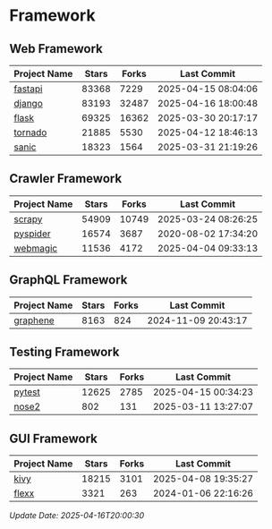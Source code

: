 # Framework

## Web Framework
| Project Name | Stars | Forks | Last Commit |
| ------------ | ----- | ----- | ----------- |
| [fastapi](https://github.com/fastapi/fastapi) | 83368 | 7229 | 2025-04-15 08:04:06 |
| [django](https://github.com/django/django) | 83193 | 32487 | 2025-04-16 18:00:48 |
| [flask](https://github.com/pallets/flask) | 69325 | 16362 | 2025-03-30 20:17:17 |
| [tornado](https://github.com/tornadoweb/tornado) | 21885 | 5530 | 2025-04-12 18:46:13 |
| [sanic](https://github.com/sanic-org/sanic) | 18323 | 1564 | 2025-03-31 21:19:26 |

## Crawler Framework
| Project Name | Stars | Forks | Last Commit |
| ------------ | ----- | ----- | ----------- |
| [scrapy](https://github.com/scrapy/scrapy) | 54909 | 10749 | 2025-03-24 08:26:25 |
| [pyspider](https://github.com/binux/pyspider) | 16574 | 3687 | 2020-08-02 17:34:20 |
| [webmagic](https://github.com/code4craft/webmagic) | 11536 | 4172 | 2025-04-04 09:33:13 |

## GraphQL Framework
| Project Name | Stars | Forks | Last Commit |
| ------------ | ----- | ----- | ----------- |
| [graphene](https://github.com/graphql-python/graphene) | 8163 | 824 | 2024-11-09 20:43:17 |

## Testing Framework
| Project Name | Stars | Forks | Last Commit |
| ------------ | ----- | ----- | ----------- |
| [pytest](https://github.com/pytest-dev/pytest) | 12625 | 2785 | 2025-04-15 00:34:23 |
| [nose2](https://github.com/nose-devs/nose2) | 802 | 131 | 2025-03-11 13:27:07 |

## GUI Framework
| Project Name | Stars | Forks | Last Commit |
| ------------ | ----- | ----- | ----------- |
| [kivy](https://github.com/kivy/kivy) | 18215 | 3101 | 2025-04-08 19:35:27 |
| [flexx](https://github.com/flexxui/flexx) | 3321 | 263 | 2024-01-06 22:16:26 |

*Update Date: 2025-04-16T20:00:30*